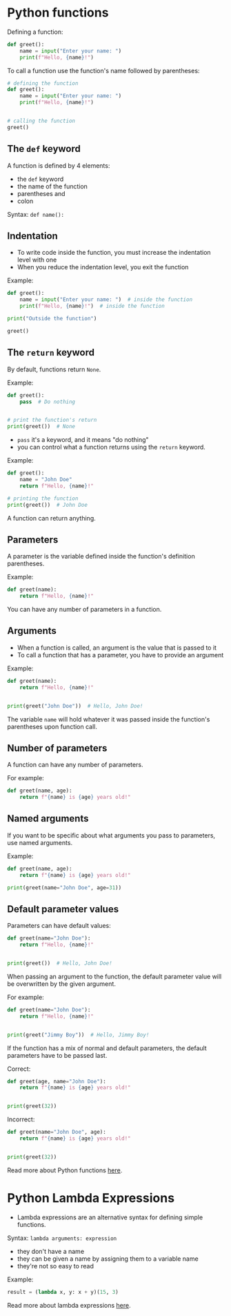 # Python functions

Defining a function:

```python
def greet():
    name = input("Enter your name: ")
    print(f"Hello, {name}!")
```

To call a function use the function's name followed by parentheses:

```python
# defining the function
def greet():
    name = input("Enter your name: ")
    print(f"Hello, {name}!")


# calling the function
greet()
```

## The `def` keyword

A function is defined by 4 elements:
- the `def` keyword
- the name of the function
- parentheses and
- colon

Syntax: `def name():`

## Indentation

- To write code inside the function, you must increase the indentation level with one
- When you reduce the indentation level, you exit the function

Example:

```python
def greet():
    name = input("Enter your name: ")  # inside the function
    print(f"Hello, {name}!")  # inside the function

print("Outside the function")

greet()
```

## The `return` keyword

By default, functions return `None`.

Example:

```python
def greet():
    pass  # Do nothing


# print the function's return
print(greet())  # None
```

- `pass` it's a keyword, and it means "do nothing"
- you can control what a function returns using the `return` keyword.

Example:

```python
def greet():
    name = "John Doe"
    return f"Hello, {name}!"

# printing the function
print(greet())  # John Doe
```

A function can return anything.

## Parameters

A parameter is the variable defined inside the function's definition parentheses.

Example:

```python
def greet(name):
    return f"Hello, {name}!"
```

You can have any number of parameters in a function.


## Arguments

- When a function is called, an argument is the value that is passed to it
- To call a function that has a parameter, you have to provide an argument

Example:

```python
def greet(name):
    return f"Hello, {name}!"


print(greet("John Doe"))  # Hello, John Doe!
```

The variable `name` will hold whatever it was passed inside the function's parentheses upon function call.

## Number of parameters

A function can have any number of parameters.

For example:

```python
def greet(name, age):
    return f"{name} is {age} years old!"
```

## Named arguments

If you want to be specific about what arguments you pass to parameters, use named arguments.

Example:

```python
def greet(name, age):
    return f"{name} is {age} years old!"

print(greet(name="John Doe", age=31))
```

## Default parameter values

Parameters can have default values:

```python
def greet(name="John Doe"):
    return f"Hello, {name}!"


print(greet())  # Hello, John Doe!
```

When passing an argument to the function, the default parameter value will be overwritten by the given argument.

For example:

```python
def greet(name="John Doe"):
    return f"Hello, {name}!"


print(greet("Jimmy Boy"))  # Hello, Jimmy Boy!
```

If the function has a mix of normal and default parameters, the default parameters have to be passed last.

Correct:

```python
def greet(age, name="John Doe"):
    return f"{name} is {age} years old!"


print(greet(32))
```

Incorrect:

```python
def greet(name="John Doe", age):
    return f"{name} is {age} years old!"


print(greet(32))
```

Read more about Python functions [here](https://www.teclado.com/30-days-of-python/python-30-day-12-functions).

# Python Lambda Expressions

- Lambda expressions are an alternative syntax for defining simple functions.

Syntax: `lambda arguments: expression`

- they don't have a name
- they can be given a name by assigning them to a variable name
- they're not so easy to read

Example:

```python
result = (lambda x, y: x + y)(15, 3)
```

Read more about lambda expressions [here](https://www.teclado.com/30-days-of-python/python-30-day-16-lambda-expressions#lambda-expressions).
